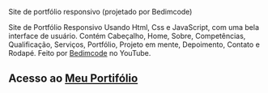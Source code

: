 Site de portfólio responsivo (projetado por Bedimcode)

Site de Portfólio Responsivo Usando Html, Css e JavaScript, com uma bela interface de usuário. Contém Cabeçalho, Home, Sobre, Competências, Qualificação, Serviços, Portfólio, Projeto em mente, Depoimento, Contato e Rodapé. Feito por <a href="http://https://github.com/bedimcode/" target="_blank">Bedimcode</a> no YouTube.

## Acesso ao <a href="andrey-santos.github.io/Portifolio/" target="_blank">Meu Portifólio</a>
